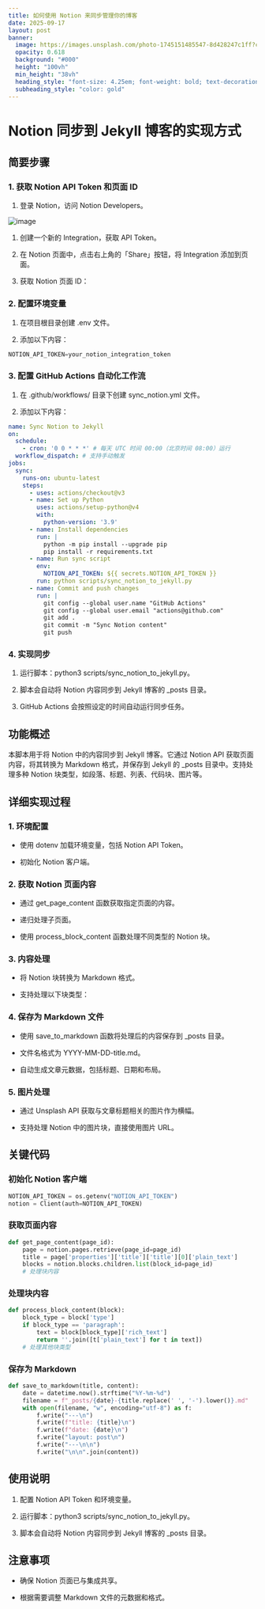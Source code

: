 ```yaml
---
title: 如何使用 Notion 来同步管理你的博客
date: 2025-09-17
layout: post
banner:
  image: https://images.unsplash.com/photo-1745151485547-8d428247c1ff?crop=entropy&cs=tinysrgb&fit=max&fm=jpg&ixid=M3w2OTIwMzJ8MHwxfHJhbmRvbXx8fHx8fHx8fDE3NTgxMzM3NzN8&ixlib=rb-4.1.0&q=80&w=1080
  opacity: 0.618
  background: "#000"
  height: "100vh"
  min_height: "38vh"
  heading_style: "font-size: 4.25em; font-weight: bold; text-decoration: underline"
  subheading_style: "color: gold"
---
```


# Notion 同步到 Jekyll 博客的实现方式

## 简要步骤

### 1. 获取 Notion API Token 和页面 ID

1. 登录 Notion，访问 Notion Developers。

![image](https://prod-files-secure.s3.us-west-2.amazonaws.com/a7a0cc5a-89b9-4cda-8686-1fba0ca52f40/d19c1afe-dea5-4312-9333-786b0ba83054/image.png?X-Amz-Algorithm=AWS4-HMAC-SHA256&X-Amz-Content-Sha256=UNSIGNED-PAYLOAD&X-Amz-Credential=ASIAZI2LB466TJQ3TDVT%2F20250917%2Fus-west-2%2Fs3%2Faws4_request&X-Amz-Date=20250917T182932Z&X-Amz-Expires=3600&X-Amz-Security-Token=IQoJb3JpZ2luX2VjEDEaCXVzLXdlc3QtMiJGMEQCIFUvugySXHYKVeCvg7HtNH%2BjhgUJWGAZYXWltqx0XhqgAiAHUjKl9LG1tKDaieYiPrGr2qiKVG88UGozHqtUlxhESiqIBAiq%2F%2F%2F%2F%2F%2F%2F%2F%2F%2F8BEAAaDDYzNzQyMzE4MzgwNSIMHsVaasceiar4GhdfKtwD4LyemjgLhMA19nwP3SLG%2FGJ2Fy2OU1h37OzA8dL7Mq4h7aHTBcw1oAQer93IMfF3MuK5Cc4GDga5wB0HH9XYDhJUNP%2BSoC4tA5mC8rg40FrjEGZ7sIHGjLszh63KJ0XHL8ENW4RaBVZ9w5IlUY8fQQHz6PEFAJsptKMgyII%2B9SWeTg7RDQq4gVU%2BmNs7ijr5f2l5ueqsz2EVX6ORhwE7gZU7euCIajp%2BHc9aG7se3FBPEqnTyrtfzl3VrwdA5EvVJAmr7%2B51iOnAksyxjBUQ7mKwjks%2BR5YvM4N2EWz7C3aW9hL6ezadSia%2FEc4W428I1pJ%2F0XldKkE%2Fsa6w2KcO0ZtxoA83eFx8yma%2BbF%2Bpo16ToXLpdH9nErCR6TqHqTWDmyDKzT5qBrJTOmxz2P748%2FWYeAMNN6lokHxErTHLknYEJ7bus2%2FLt2XXsYjlMGYawE2hVuiG812hFLs0GQh26KID2jlqdYJG2ncp2j%2BsPRCND889lBMDxUcqYPCKS5j2ypiYKRkXqJ8vfXlr9Nb0VAj%2BEP4gNOUjkwasO0eNDY4%2Bm%2B%2B9L95zWHTgOJ%2BKqwBjQTBwLf2h0sWjGY7sQfh49IjkzQKp3oj%2F0UuE9wcEJiNKsm5W3W1ZreE1GfIw19arxgY6pgHhusyhfn8b0cpY3NsGB7DFhnSfxR6KqCqC3TtDs63SqJkIaLwiMF0%2FO29VF84%2BoxeO6HuYjX9D6HaYJNGf70fBDfZ0SCWUFQCnCorNdIT%2BCvaMgVr%2BlYbsqJ%2FQQ%2BbS3HsM8CpXsEdjtfW7B3XwoCKy8gXmANqanhihFYkDDmMp%2BXMl5%2Bb0qHYM7wljl9aPsXdXymOvfRzFSUlGgQvDUMdm7nC1Qdd4&X-Amz-Signature=79d9ffcbbfc2c9b9a34edb1d57d816d1d93c1f92ba2f1c2e6db1867fdc75d253&X-Amz-SignedHeaders=host&x-amz-checksum-mode=ENABLED&x-id=GetObject)

1. 创建一个新的 Integration，获取 API Token。

1. 在 Notion 页面中，点击右上角的「Share」按钮，将 Integration 添加到页面。

1. 获取 Notion 页面 ID：


### 2. 配置环境变量

1. 在项目根目录创建 .env 文件。

1. 添加以下内容：

```javascript
NOTION_API_TOKEN=your_notion_integration_token
```

### 3. 配置 GitHub Actions 自动化工作流

1. 在 .github/workflows/ 目录下创建 sync_notion.yml 文件。

1. 添加以下内容：

```yaml
name: Sync Notion to Jekyll
on:
  schedule:
    - cron: '0 0 * * *' # 每天 UTC 时间 00:00（北京时间 08:00）运行
  workflow_dispatch: # 支持手动触发
jobs:
  sync:
    runs-on: ubuntu-latest
    steps:
      - uses: actions/checkout@v3
      - name: Set up Python
        uses: actions/setup-python@v4
        with:
          python-version: '3.9'
      - name: Install dependencies
        run: |
          python -m pip install --upgrade pip
          pip install -r requirements.txt
      - name: Run sync script
        env:
          NOTION_API_TOKEN: ${{ secrets.NOTION_API_TOKEN }}
        run: python scripts/sync_notion_to_jekyll.py
      - name: Commit and push changes
        run: |
          git config --global user.name "GitHub Actions"
          git config --global user.email "actions@github.com"
          git add .
          git commit -m "Sync Notion content"
          git push
```

### 4. 实现同步

1. 运行脚本：python3 scripts/sync_notion_to_jekyll.py。

1. 脚本会自动将 Notion 内容同步到 Jekyll 博客的 _posts 目录。

1. GitHub Actions 会按照设定的时间自动运行同步任务。

## 功能概述

本脚本用于将 Notion 中的内容同步到 Jekyll 博客。它通过 Notion API 获取页面内容，将其转换为 Markdown 格式，并保存到 Jekyll 的 _posts 目录中。支持处理多种 Notion 块类型，如段落、标题、列表、代码块、图片等。

## 详细实现过程

### 1. 环境配置

- 使用 dotenv 加载环境变量，包括 Notion API Token。

- 初始化 Notion 客户端。

### 2. 获取 Notion 页面内容

- 通过 get_page_content 函数获取指定页面的内容。

- 递归处理子页面。

- 使用 process_block_content 函数处理不同类型的 Notion 块。

### 3. 内容处理

- 将 Notion 块转换为 Markdown 格式。

- 支持处理以下块类型：


### 4. 保存为 Markdown 文件

- 使用 save_to_markdown 函数将处理后的内容保存到 _posts 目录。

- 文件名格式为 YYYY-MM-DD-title.md。

- 自动生成文章元数据，包括标题、日期和布局。

### 5. 图片处理

- 通过 Unsplash API 获取与文章标题相关的图片作为横幅。

- 支持处理 Notion 中的图片块，直接使用图片 URL。

## 关键代码

### 初始化 Notion 客户端

```python
NOTION_API_TOKEN = os.getenv("NOTION_API_TOKEN")
notion = Client(auth=NOTION_API_TOKEN)
```

### 获取页面内容

```python
def get_page_content(page_id):
    page = notion.pages.retrieve(page_id=page_id)
    title = page['properties']['title']['title'][0]['plain_text']
    blocks = notion.blocks.children.list(block_id=page_id)
    # 处理块内容
```

### 处理块内容

```python
def process_block_content(block):
    block_type = block['type']
    if block_type == 'paragraph':
        text = block[block_type]['rich_text']
        return ''.join([t['plain_text'] for t in text])
    # 处理其他块类型
```

### 保存为 Markdown

```python
def save_to_markdown(title, content):
    date = datetime.now().strftime("%Y-%m-%d")
    filename = f"_posts/{date}-{title.replace(' ', '-').lower()}.md"
    with open(filename, "w", encoding="utf-8") as f:
        f.write("---\n")
        f.write(f"title: {title}\n")
        f.write(f"date: {date}\n")
        f.write("layout: post\n")
        f.write("---\n\n")
        f.write("\n\n".join(content))
```

## 使用说明

1. 配置 Notion API Token 和环境变量。

1. 运行脚本：python3 scripts/sync_notion_to_jekyll.py。

1. 脚本会自动将 Notion 内容同步到 Jekyll 博客的 _posts 目录。

## 注意事项

- 确保 Notion 页面已与集成共享。

- 根据需要调整 Markdown 文件的元数据和格式。
